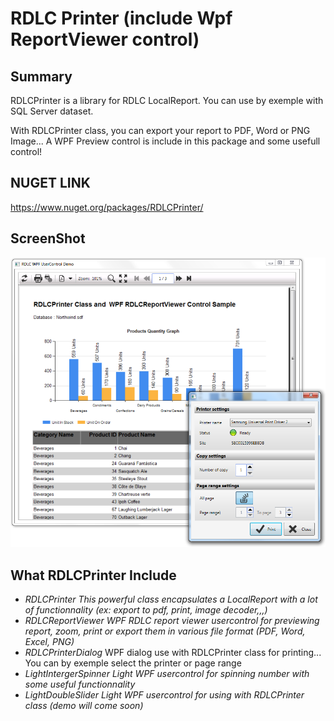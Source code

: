 # RDLC Printer (include Wpf ReportViewer control)

## Summary

RDLCPrinter is a library for RDLC LocalReport. You can use by exemple with SQL Server dataset.

With RDLCPrinter class, you can export your report to PDF, Word or PNG Image... A WPF Preview control is include in this package and some usefull control!

## NUGET LINK
https://www.nuget.org/packages/RDLCPrinter/

## ScreenShot
![example](RDLCPrinterDemo.png?raw=true)

## What RDLCPrinter Include
* *RDLCPrinter* _This powerful class encapsulates a LocalReport with a lot of functionnality (ex: export to pdf, print, image decoder,,,)_
* *RDLCReportViewer* _WPF RDLC report viewer usercontrol for previewing report, zoom, print or export them in various file format (PDF, Word, Excel, PNG)_
* *RDLCPrinterDialog* WPF dialog use with RDLCPrinter class for printing... You can by exemple select the printer or page range
* *LightIntergerSpinner* _Light WPF usercontrol for spinning number with some useful functionnality_
* *LightDoubleSlider* _Light WPF usercontrol for using with RDLCPrinter class *(demo will come soon)*_

